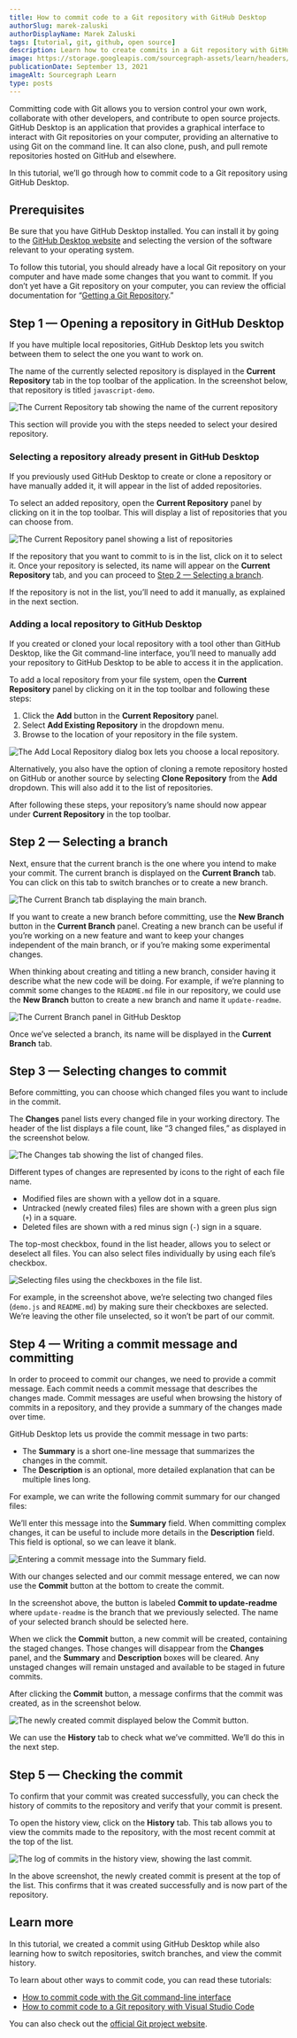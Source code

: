 ```yaml
---
title: How to commit code to a Git repository with GitHub Desktop
authorSlug: marek-zaluski
authorDisplayName: Marek Zaluski
tags: [tutorial, git, github, open source]
description: Learn how to create commits in a Git repository with GitHub Desktop
image: https://storage.googleapis.com/sourcegraph-assets/learn/headers/sourcegraph-learn-04.png
publicationDate: September 13, 2021
imageAlt: Sourcegraph Learn
type: posts
---
```


Committing code with Git allows you to version control your own work, collaborate with other developers, and contribute to open source projects. GitHub Desktop is an application that provides a graphical interface to interact with Git repositories on your computer, providing an alternative to using Git on the command line. It can also clone, push, and pull remote repositories hosted on GitHub and elsewhere.

In this tutorial, we’ll go through how to commit code to a Git repository using GitHub Desktop.

## Prerequisites

Be sure that you have GitHub Desktop installed. You can install it by going to the [GitHub Desktop website](https://desktop.github.com/) and selecting the version of the software relevant to your operating system.

To follow this tutorial, you should already have a local Git repository on your computer and have made some changes that you want to commit. If you don’t yet have a Git repository on your computer, you can review the official documentation for “[Getting a Git Repository](https://git-scm.com/book/en/v2/Git-Basics-Getting-a-Git-Repository).”

## Step 1 — Opening a repository in GitHub Desktop

If you have multiple local repositories, GitHub Desktop lets you switch between them to select the one you want to work on.

The name of the currently selected repository is displayed in the **Current Repository** tab in the top toolbar of the application. In the screenshot below, that repository is titled `javascript-demo`.

![The Current Repository tab showing the name of the current repository](https://storage.googleapis.com/sourcegraph-assets/learn/tutorial-images/github-desktop-current-repository.png)

This section will provide you with the steps needed to select your desired repository.

### Selecting a repository already present in GitHub Desktop

If you previously used GitHub Desktop to create or clone a repository or have manually added it, it will appear in the list of added repositories.

To select an added repository, open the **Current Repository** panel by clicking on it in the top toolbar. This will display a list of repositories that you can choose from.

![The Current Repository panel showing a list of repositories](https://storage.googleapis.com/sourcegraph-assets/learn/tutorial-images/github-desktop-repositories.png)

If the repository that you want to commit to is in the list, click on it to select it. Once your repository is selected, its name will appear on the **Current Repository** tab, and you can proceed to [Step 2 — Selecting a branch](#step-2--selecting-a-branch).

If the repository is not in the list, you’ll need to add it manually, as explained in the next section.

### Adding a local repository to GitHub Desktop

If you created or cloned your local repository with a tool other than GitHub Desktop, like the Git command-line interface, you’ll need to manually add your repository to GitHub Desktop to be able to access it in the application.

To add a local repository from your file system, open the **Current Repository** panel by clicking on it in the top toolbar and following these steps:

1. Click the **Add** button in the **Current Repository** panel.
2. Select **Add Existing Repository** in the dropdown menu.
3. Browse to the location of your repository in the file system.

![The Add Local Repository dialog box lets you choose a local repository.](https://storage.googleapis.com/sourcegraph-assets/learn/tutorial-images/github-desktop-add-repository.png)

Alternatively, you also have the option of cloning a remote repository hosted on GitHub or another source by selecting **Clone Repository** from the **Add** dropdown. This will also add it to the list of repositories.

After following these steps, your repository’s name should now appear under **Current Repository** in the top toolbar.

## Step 2 — Selecting a branch

Next, ensure that the current branch is the one where you intend to make your commit. The current branch is displayed on the **Current Branch** tab. You can click on this tab to switch branches or to create a new branch.

![The Current Branch tab displaying the `main` branch.](https://storage.googleapis.com/sourcegraph-assets/learn/tutorial-images/github-desktop-current-branch-tab.png)

If you want to create a new branch before committing, use the **New Branch** button in the **Current Branch** panel. Creating a new branch can be useful if you’re working on a new feature and want to keep your changes independent of the main branch, or if you’re making some experimental changes.

When thinking about creating and titling a new branch, consider having it describe what the new code will be doing. For example, if we’re planning to commit some changes to the `README.md` file in our repository, we could use the **New Branch** button to create a new branch and name it `update-readme`.

![The **Current Branch** panel in GitHub Desktop](https://storage.googleapis.com/sourcegraph-assets/learn/tutorial-images/github-desktop-current-branch.png)

Once we’ve selected a branch, its name will be displayed in the **Current Branch** tab.

## Step 3 — Selecting changes to commit

Before committing, you can choose which changed files you want to include in the commit.

The **Changes** panel lists every changed file in your working directory. The header of the list displays a file count, like “3 changed files,” as displayed in the screenshot below.

![The Changes tab showing the list of changed files.](https://storage.googleapis.com/sourcegraph-assets/learn/tutorial-images/github-desktop-changes.png)

Different types of changes are represented by icons to the right of each file name.

- Modified files are shown with a yellow dot in a square.
- Untracked (newly created files) files are shown with a green plus sign (`+`) in a square.
- Deleted files are shown with a red minus sign (`-`) sign in a square.

The top-most checkbox, found in the list header, allows you to select or deselect all files. You can also select files individually by using each file’s checkbox.

![Selecting files using the checkboxes in the file list.](https://storage.googleapis.com/sourcegraph-assets/learn/tutorial-images/github-desktop-changes-selected.png)

For example, in the screenshot above, we’re selecting two changed files (`demo.js` and `README.md`) by making sure their checkboxes are selected. We’re leaving the other file unselected, so it won’t be part of our commit.

## Step 4 — Writing a commit message and committing

In order to proceed to commit our changes, we need to provide a commit message. Each commit needs a commit message that describes the changes made. Commit messages are useful when browsing the history of commits in a repository, and they provide a summary of the changes made over time.

GitHub Desktop lets us provide the commit message in two parts:

- The **Summary** is a short one-line message that summarizes the changes in the commit.
- The **Description** is an optional, more detailed explanation that can be multiple lines long.

For example, we can write the following commit summary for our changed files:

<Highlighter
input='Update README and demo script'
language='bash'
/>

We’ll enter this message into the **Summary** field. When committing complex changes, it can be useful to include more details in the **Description** field. This field is optional, so we can leave it blank.

![Entering a commit message into the **Summary** field.](https://storage.googleapis.com/sourcegraph-assets/learn/tutorial-images/github-desktop-commit-message.png)

With our changes selected and our commit message entered, we can now use the **Commit** button at the bottom to create the commit.

In the screenshot above, the button is labeled **Commit to update-readme** where `update-readme` is the branch that we previously selected. The name of your selected branch should be selected here.

When we click the **Commit** button, a new commit will be created, containing the staged changes. Those changes will disappear from the **Changes** panel, and the **Summary** and **Description** boxes will be cleared. Any unstaged changes will remain unstaged and available to be staged in future commits.

After clicking the **Commit** button, a message confirms that the commit was created, as in the screenshot below.

![The newly created commit displayed below the **Commit** button.](https://storage.googleapis.com/sourcegraph-assets/learn/tutorial-images/github-desktop-committed.png)

We can use the **History** tab to check what we’ve committed. We’ll do this in the next step.

## Step 5 — Checking the commit

To confirm that your commit was created successfully, you can check the history of commits to the repository and verify that your commit is present.

To open the history view, click on the **History** tab. This tab allows you to view the commits made to the repository, with the most recent commit at the top of the list.

![The log of commits in the history view, showing the last commit.](https://storage.googleapis.com/sourcegraph-assets/learn/tutorial-images/github-desktop-history.png)

In the above screenshot, the newly created commit is present at the top of the list. This confirms that it was created successfully and is now part of the repository.

## Learn more

In this tutorial, we created a commit using GitHub Desktop while also learning how to switch repositories, switch branches, and view the commit history.

To learn about other ways to commit code, you can read these tutorials:

- [How to commit code with the Git command-line interface](/how-to-commit-code-with-the-git-command-line-interface)
- [How to commit code to a Git repository with Visual Studio Code](/how-to-commit-code-to-a-git-repository-with-visual-studio-code)

You can also check out the [official Git project website](https://git-scm.com/).

